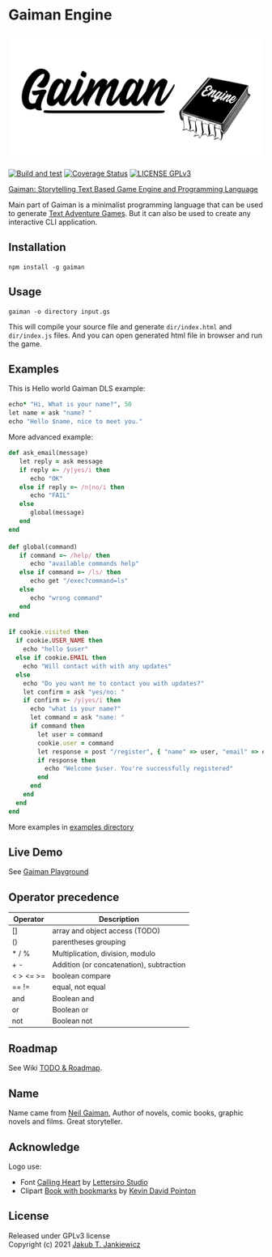 # Gaiman Engine

![Gaiman: Text based advanture games engine and programming language](assets/banner.svg)

[![Build and test](https://github.com/jcubic/gaiman/actions/workflows/build.yaml/badge.svg)](https://github.com/jcubic/gaiman/actions/workflows/build.yaml)
[![Coverage Status](https://coveralls.io/repos/github/jcubic/gaiman/badge.svg?branch=master)](https://coveralls.io/github/jcubic/gaiman?branch=master)
[![LICENSE GPLv3](https://img.shields.io/badge/license-GPLv3-blue.svg)](https://github.com/jcubic/gaiman/blob/master/LICENSE)

[Gaiman: Storytelling Text Based Game Engine and Programming Language](https://github.com/jcubic/gaiman)

Main part of Gaiman is a minimalist programming language that can be used to generate
[Text Adventure Games](https://en.wikipedia.org/wiki/Interactive_fiction). But it can also be used
to create any interactive CLI application.

## Installation

```
npm install -g gaiman
```

## Usage

```
gaiman -o directory input.gs
```

This will compile your source file and generate `dir/index.html` and `dir/index.js` files.
And you can open generated html file in browser and run the game.

## Examples


This is Hello world Gaiman DLS example:

```ruby
echo* "Hi, What is your name?", 50
let name = ask "name? "
echo "Hello $name, nice to meet you."
```

More advanced example:

```ruby
def ask_email(message)
   let reply = ask message
   if reply =~ /y|yes/i then
      echo "OK"
   else if reply =~ /n|no/i then
      echo "FAIL"
   else
      global(message)
   end
end

def global(command)
   if command =~ /help/ then
      echo "available commands help"
   else if command =~ /ls/ then
      echo get "/exec?command=ls"
   else
      echo "wrong command"
   end
end

if cookie.visited then
  if cookie.USER_NAME then
    echo "hello $user"
  else if cookie.EMAIL then
    echo "Will contact with with any updates"
  else
    echo "Do you want me to contact you with updates?"
    let confirm = ask "yes/no: "
    if confirm =~ /y|yes/i then
      echo "what is your name?"
      let command = ask "name: "
      if command then
        let user = command
        cookie.user = command
        let response = post "/register", { "name" => user, "email" => email }
        if response then
          echo "Welcome $user. You're successfully registered"
        end
      end
    end
  end
end
```

More examples in [examples directory](https://github.com/jcubic/gaiman/tree/master/examples)

## Live Demo

See [Gaiman Playground](https://gaiman.js.org/)

## Operator precedence

| Operator  | Description                              |
|-----------|------------------------------------------|
| []        | array and object access (TODO)           |
| ()        | parentheses grouping                     |
| * / %     | Multiplication, division, modulo         |
| + -       | Addition (or concatenation), subtraction |
| < > <= >= | boolean compare                          |
| == !=     | equal, not equal                         |
| and       | Boolean and                              |
| or        | Boolean or                               |
| not       | Boolean not                              |

## Roadmap

See Wiki [TODO & Roadmap](https://github.com/jcubic/gaiman/wiki/TODO-&-Roadmap).

## Name

Name came from [Neil Gaiman](https://en.wikipedia.org/wiki/Neil_Gaiman),
Author of novels, comic books, graphic novels and films. Great storyteller.

## Acknowledge

Logo use:

* Font [Calling Heart](https://www.dafont.com/calling-heart.font)
  by [Lettersiro Studio](https://www.dafont.com/lettersiro-studio.d7440)
* Clipart [Book with bookmarks](https://openclipart.org/detail/280709/book-with-bookmarks)
  by [Kevin David Pointon](https://openclipart.org/artist/Firkin)

## License

Released under GPLv3 license<br/>
Copyright (c) 2021 [Jakub T. Jankiewicz](https://jcubic.pl/me)
